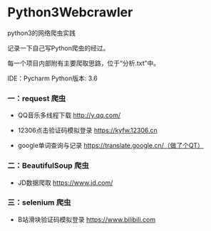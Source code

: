 # Python3Webcrawler
python3的网络爬虫实践
 
记录一下自己写Python爬虫的经过。

每一个项目内部附有主要爬取思路，位于“分析.txt”中。

IDE：Pycharm    Python版本: 3.6   

### 一：request 爬虫

* QQ音乐多线程下载 http://y.qq.com/

* 12306点击验证码模拟登录 https://kyfw.12306.cn

* google单词查询与记录 https://translate.google.cn/（做了个QT）

### 二：BeautifulSoup 爬虫

* JD数据爬取 https://www.jd.com/

### 三：selenium 爬虫

* B站滑块验证码模拟登录 https://www.bilibili.com
